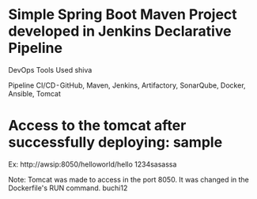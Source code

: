 # Simple Spring Boot Maven Project developed in Jenkins Declarative Pipeline

DevOps Tools Used shiva

Pipeline CI/CD - GitHub, Maven, Jenkins, Artifactory, SonarQube, Docker, Ansible, Tomcat

# Access to the tomcat after successfully deploying: sample

Ex: http://awsip:8050/helloworld/hello  1234sasassa

Note: Tomcat was made to access in the port 8050. It was changed in the Dockerfile's RUN command. buchi12
